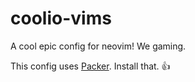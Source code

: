 # coolio-vims

A cool epic config for neovim! We gaming. 

This config uses [Packer](https://github.com/wbthomason/packer.nvim). Install that. 👍
